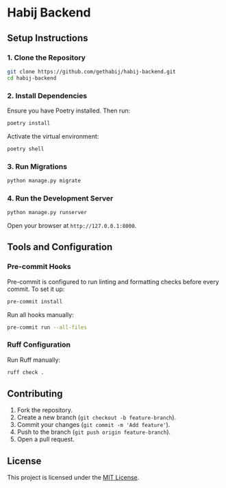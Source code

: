 # Habij Backend

## Setup Instructions

### 1. Clone the Repository

```bash
git clone https://github.com/gethabij/habij-backend.git
cd habij-backend
```

### 2. Install Dependencies

Ensure you have Poetry installed. Then run:

```bash
poetry install
```

Activate the virtual environment:

```bash
poetry shell
```

### 3. Run Migrations

```bash
python manage.py migrate
```

### 4. Run the Development Server

```bash
python manage.py runserver
```

Open your browser at `http://127.0.0.1:8000`.

## Tools and Configuration

### Pre-commit Hooks

Pre-commit is configured to run linting and formatting checks before every commit. To set it up:

```bash
pre-commit install
```

Run all hooks manually:

```bash
pre-commit run --all-files
```

### Ruff Configuration

Run Ruff manually:

```bash
ruff check .
```

## Contributing

1. Fork the repository.
2. Create a new branch (`git checkout -b feature-branch`).
3. Commit your changes (`git commit -m 'Add feature'`).
4. Push to the branch (`git push origin feature-branch`).
5. Open a pull request.

## License

This project is licensed under the [MIT License](LICENSE).

